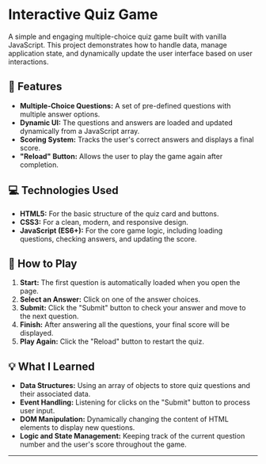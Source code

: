 # Interactive Quiz Game

A simple and engaging multiple-choice quiz game built with vanilla JavaScript. This project demonstrates how to handle data, manage application state, and dynamically update the user interface based on user interactions.

## 🚀 Features

-   **Multiple-Choice Questions:** A set of pre-defined questions with multiple answer options.
-   **Dynamic UI:** The questions and answers are loaded and updated dynamically from a JavaScript array.
-   **Scoring System:** Tracks the user's correct answers and displays a final score.
-   **"Reload" Button:** Allows the user to play the game again after completion.

## 💻 Technologies Used

-   **HTML5:** For the basic structure of the quiz card and buttons.
-   **CSS3:** For a clean, modern, and responsive design.
-   **JavaScript (ES6+):** For the core game logic, including loading questions, checking answers, and updating the score.

## 🌟 How to Play

1.  **Start:** The first question is automatically loaded when you open the page.
2.  **Select an Answer:** Click on one of the answer choices.
3.  **Submit:** Click the "Submit" button to check your answer and move to the next question.
4.  **Finish:** After answering all the questions, your final score will be displayed.
5.  **Play Again:** Click the "Reload" button to restart the quiz.

## 💡 What I Learned

-   **Data Structures:** Using an array of objects to store quiz questions and their associated data.
-   **Event Handling:** Listening for clicks on the "Submit" button to process user input.
-   **DOM Manipulation:** Dynamically changing the content of HTML elements to display new questions.
-   **Logic and State Management:** Keeping track of the current question number and the user's score throughout the game.
---
